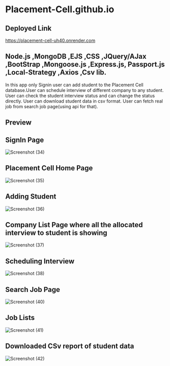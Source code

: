 # Placement-Cell.github.io

## Deployed Link 


https://placement-cell-uh40.onrender.com


## Node.js ,MongoDB ,EJS ,CSS ,JQuery/AJax ,BootStrap ,Mongoose.js ,Express.js, Passport.js ,Local-Strategy ,Axios ,Csv lib.
                     
In this app only Signin user can add student to the Placement Cell database.User can schedule interview of different company to any student.
User can check the student interview status and can change the status directly.
User can download student data in csv format.
User can fetch real job from search job page(using api for that).


## Preview

## SignIn Page

![Screenshot (34)](https://github.com/AdarshSingh933/Placement-Cell.github.io/assets/130076154/2e5da5fd-6f3c-4202-935e-6d57188c15fa)


## Placement Cell Home Page

![Screenshot (35)](https://github.com/AdarshSingh933/Placement-Cell.github.io/assets/130076154/0ed47d1e-5060-4e7c-916d-be95881c20f1)


## Adding Student 

![Screenshot (36)](https://github.com/AdarshSingh933/Placement-Cell.github.io/assets/130076154/abd1a882-3fb6-4a84-8dc3-b582d01d9b0e)


## Company List Page where all the allocated interview to student is showing

![Screenshot (37)](https://github.com/AdarshSingh933/Placement-Cell.github.io/assets/130076154/0904b266-a128-4fed-bbe8-c46518b24643)


## Scheduling Interview 

![Screenshot (38)](https://github.com/AdarshSingh933/Placement-Cell.github.io/assets/130076154/5f429e30-322f-4fec-9799-c77bc694df0b)


## Search Job Page

![Screenshot (40)](https://github.com/AdarshSingh933/Placement-Cell.github.io/assets/130076154/cc971305-5087-4b54-97cf-0919a21b022c)


## Job Lists

![Screenshot (41)](https://github.com/AdarshSingh933/Placement-Cell.github.io/assets/130076154/2ef324ce-5b47-4221-82bc-78ba889a8a8c)


## Downloaded CSv report of student data

![Screenshot (42)](https://github.com/AdarshSingh933/Placement-Cell.github.io/assets/130076154/ac78bab2-76c2-4e3e-b7f7-4015e0f97f10)










